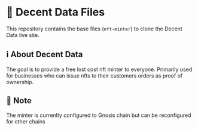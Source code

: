 # 📝 Decent Data Files

This repository contains the base files (`nft-minter`) to clone the Decent Data live site.

## ℹ️ About Decent Data

The goal is to provide a free lost cost nft minter to everyone. Primarily used for businesses who can issue nfts to their customers orders as proof of ownership.

## 🤔 Note

The minter is currenlty configured to Gnosis chain but can be reconfigured for other chains

